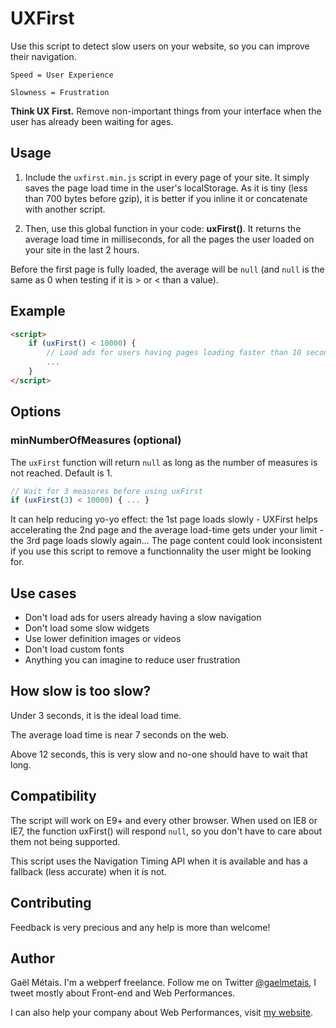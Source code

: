 UXFirst
=======

Use this script to detect slow users on your website, so you can improve their navigation.

```Speed = User Experience```

```Slowness = Frustration```

**Think UX First.** Remove non-important things from your interface when the user has already been waiting for ages.

## Usage

1) Include the `uxfirst.min.js` script in every page of your site. It simply saves the page load time in the user's localStorage. As it is tiny (less than 700 bytes before gzip), it is better if you inline it or concatenate with another script.

2) Then, use this global function in your code: **uxFirst()**. It returns the average load time in milliseconds, for all the pages the user loaded on your site in the last 2 hours.

Before the first page is fully loaded, the average will be `null` (and `null` is the same as 0 when testing if it is > or < than a value).

## Example

```html
<script>
	if (uxFirst() < 10000) {
		// Load ads for users having pages loading faster than 10 seconds
		...
	}
</script>
```

## Options

### minNumberOfMeasures (optional)

The `uxFirst` function will return `null` as long as the number of measures is not reached. Default is 1.

```js
// Wait for 3 measures before using uxFirst
if (uxFirst(3) < 10000) { ... }
```

It can help reducing yo-yo effect: the 1st page loads slowly - UXFirst helps accelerating the 2nd page and the average load-time gets under your limit - the 3rd page loads slowly again... The page content could look inconsistent if you use this script to remove a functionnality the user might be looking for.


## Use cases

- Don't load ads for users already having a slow navigation
- Don't load some slow widgets
- Use lower definition images or videos
- Don't load custom fonts
- Anything you can imagine to reduce user frustration


## How slow is too slow?

Under 3 seconds, it is the ideal load time.

The average load time is near 7 seconds on the web.

Above 12 seconds, this is very slow and no-one should have to wait that long.


## Compatibility

The script will work on E9+ and every other browser. When used on IE8 or IE7, the function uxFirst() will respond `null`, so you don't have to care about them not being supported.

This script uses the Navigation Timing API when it is available and has a fallback (less accurate) when it is not.


## Contributing

Feedback is very precious and any help is more than welcome!


## Author

Gaël Métais. I'm a webperf freelance. Follow me on Twitter [@gaelmetais](https://twitter.com/gaelmetais), I tweet mostly about Front-end and Web Performances.

I can also help your company about Web Performances, visit [my website](http://www.gaelmetais.com).
